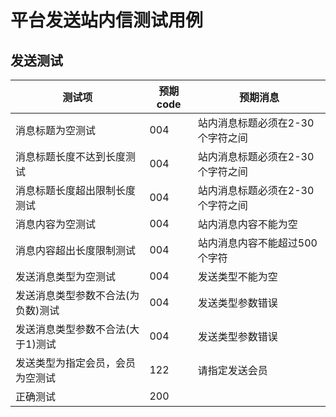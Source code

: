 # 平台发送站内信测试用例

## 发送测试

| 测试项                             | 预期code | 预期消息                         |
| ---------------------------------- | -------- | -------------------------------- |
| 消息标题为空测试                   | 004      | 站内消息标题必须在2-30个字符之间 |
| 消息标题长度不达到长度测试         | 004      | 站内消息标题必须在2-30个字符之间 |
| 消息标题长度超出限制长度测试       | 004      | 站内消息标题必须在2-30个字符之间 |
| 消息内容为空测试                   | 004      | 站内消息内容不能为空             |
| 消息内容超出长度限制测试           | 004      | 站内消息内容不能超过500个字符    |
| 发送消息类型为空测试               | 004      | 发送类型不能为空                 |
| 发送消息类型参数不合法(为负数)测试 | 004      | 发送类型参数错误                 |
| 发送消息类型参数不合法(大于1)测试  | 004      | 发送类型参数错误                 |
| 发送类型为指定会员，会员为空测试   | 122      | 请指定发送会员                   |
| 正确测试                           | 200      |                                  |

